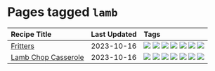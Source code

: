 # Pages tagged `lamb`

|Recipe Title|Last Updated|Tags
|:---|:---|:---|
|[Fritters](../recipes/fritters.md)|2023-10-16|[![](https://img.shields.io/badge/tag-chicken-6984a1)](../tags/chicken.md) [![](https://img.shields.io/badge/tag-family-af803c)](../tags/family.md) [![](https://img.shields.io/badge/tag-fried-28ab17)](../tags/fried.md) [![](https://img.shields.io/badge/tag-ham-bb15fd)](../tags/ham.md) [![](https://img.shields.io/badge/tag-lamb-eadebe)](../tags/lamb.md) [![](https://img.shields.io/badge/tag-leftovers-5b6ac0)](../tags/leftovers.md) [![](https://img.shields.io/badge/tag-vegetables-95446)](../tags/vegetables.md)|
|[Lamb Chop Casserole](../recipes/lambchopcasserole.md)|2023-10-16|[![](https://img.shields.io/badge/tag-aussie-208450)](../tags/aussie.md) [![](https://img.shields.io/badge/tag-baked-f05668)](../tags/baked.md) [![](https://img.shields.io/badge/tag-battered-4d8aaa)](../tags/battered.md) [![](https://img.shields.io/badge/tag-casserole-acbc2f)](../tags/casserole.md) [![](https://img.shields.io/badge/tag-family-af803c)](../tags/family.md) [![](https://img.shields.io/badge/tag-fried-28ab17)](../tags/fried.md) [![](https://img.shields.io/badge/tag-lamb-eadebe)](../tags/lamb.md)|